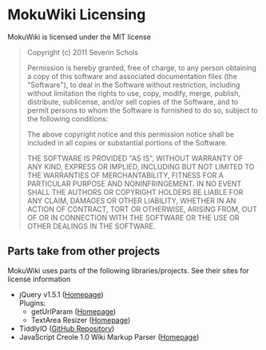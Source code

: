 # MokuWiki Licensing
MokuWiki is licensed under the MIT license

> Copyright (c) 2011 Severin Schols
> 
> Permission is hereby granted, free of charge, to any person obtaining a copy
> of this software and associated documentation files (the "Software"), to deal
> in the Software without restriction, including without limitation the rights
> to use, copy, modify, merge, publish, distribute, sublicense, and/or sell
> copies of the Software, and to permit persons to whom the Software is
> furnished to do so, subject to the following conditions:
> 
> The above copyright notice and this permission notice shall be included in
> all copies or substantial portions of the Software.
> 
> THE SOFTWARE IS PROVIDED "AS IS", WITHOUT WARRANTY OF ANY KIND, EXPRESS OR
> IMPLIED, INCLUDING BUT NOT LIMITED TO THE WARRANTIES OF MERCHANTABILITY,
> FITNESS FOR A PARTICULAR PURPOSE AND NONINFRINGEMENT. IN NO EVENT SHALL THE
> AUTHORS OR COPYRIGHT HOLDERS BE LIABLE FOR ANY CLAIM, DAMAGES OR OTHER
> LIABILITY, WHETHER IN AN ACTION OF CONTRACT, TORT OR OTHERWISE, ARISING FROM,
> OUT OF OR IN CONNECTION WITH THE SOFTWARE OR THE USE OR OTHER DEALINGS IN
> THE SOFTWARE.

## Parts take from other projects
MokuWiki uses parts of the following libraries/projects. See their sites for license information

* jQuery v1.5.1 ([Homepage](http://jquery.com/))<br />
  Plugins:
  * getUrlParam ([Homepage](http://www.mathias-bank.de/2007/04/21/jquery-plugin-geturlparam-version-2/))
  * TextArea Resizer ([Homepage](http://plugins.jquery.com/project/TextAreaResizer))
* TiddlyIO ([GitHub Repository](https://github.com/tiefpunkt/tiddlyIO))
* JavaScript Creole 1.0 Wiki Markup Parser ([Homepage](http://www.ivan.fomichev.name/2008/04/javascript-creole-10-wiki-markup-parser.html))
